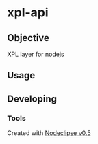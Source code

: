 # xpl-api

## Objective

XPL layer for nodejs

## Usage



## Developing



### Tools

Created with [Nodeclipse v0.5](https://github.com/Nodeclipse/nodeclipse-1)
 